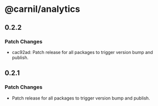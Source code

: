 # @carnil/analytics

## 0.2.2

### Patch Changes

- cac92ad: Patch release for all packages to trigger version bump and publish.

## 0.2.1

### Patch Changes

- Patch release for all packages to trigger version bump and publish.
